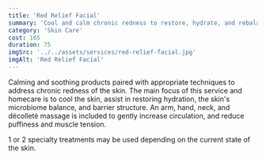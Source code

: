 ```yaml
---
title: 'Red Relief Facial'
summary: 'Cool and calm chronic redness to restore, hydrate, and rebalance your skin. Included is an arm, hand, neck, and décolleté massage.'
category: 'Skin Care'
cost: 165
duration: 75
imgSrc: '../../assets/services/red-relief-facial.jpg'
imgAlt: 'Red Relief Facial'
---
```


Calming and soothing products paired with appropriate techniques to address chronic redness of the skin.
The main focus of this service and homecare is to cool the skin, assist in restoring hydration, the skin's microbiome balance, and barrier structure.
An arm, hand, neck, and décolleté massage is included to gently increase circulation, and reduce puffiness and muscle tension.

1 or 2 specialty treatments may be used depending on the current state of the skin.
